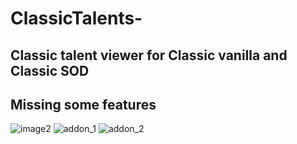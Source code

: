 # ClassicTalents-
## Classic talent viewer for Classic vanilla and Classic SOD
## Missing some features
![image2](https://github.com/LassiKetola/ClassicTalents-/assets/24637584/486ced5b-e9e8-41bc-afd5-d28bf2626a09)
![addon_1](https://github.com/LassiKetola/ClassicTalents-/assets/24637584/16b4f275-5a31-4fb4-91fe-717efb9e9ac6)
![addon_2](https://github.com/LassiKetola/ClassicTalents-/assets/24637584/c23dfcad-6374-429a-a986-c480149359a2)

